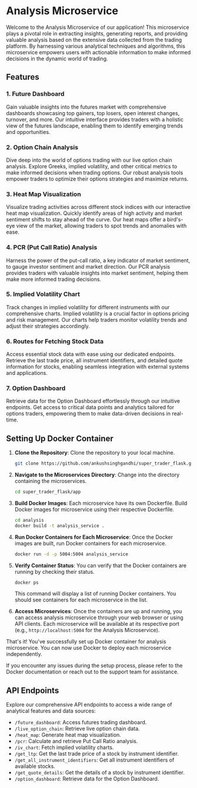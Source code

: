 # Analysis Microservice

Welcome to the Analysis Microservice of our application! This microservice plays a pivotal role in extracting insights, generating reports, and providing valuable analysis based on the extensive data collected from the trading platform. By harnessing various analytical techniques and algorithms, this microservice empowers users with actionable information to make informed decisions in the dynamic world of trading.

## Features

### 1. Future Dashboard
Gain valuable insights into the futures market with comprehensive dashboards showcasing top gainers, top losers, open interest changes, turnover, and more. Our intuitive interface provides traders with a holistic view of the futures landscape, enabling them to identify emerging trends and opportunities.

### 2. Option Chain Analysis
Dive deep into the world of options trading with our live option chain analysis. Explore Greeks, implied volatility, and other critical metrics to make informed decisions when trading options. Our robust analysis tools empower traders to optimize their options strategies and maximize returns.

### 3. Heat Map Visualization
Visualize trading activities across different stock indices with our interactive heat map visualization. Quickly identify areas of high activity and market sentiment shifts to stay ahead of the curve. Our heat maps offer a bird's-eye view of the market, allowing traders to spot trends and anomalies with ease.

### 4. PCR (Put Call Ratio) Analysis
Harness the power of the put-call ratio, a key indicator of market sentiment, to gauge investor sentiment and market direction. Our PCR analysis provides traders with valuable insights into market sentiment, helping them make more informed trading decisions.

### 5. Implied Volatility Chart
Track changes in implied volatility for different instruments with our comprehensive charts. Implied volatility is a crucial factor in options pricing and risk management. Our charts help traders monitor volatility trends and adjust their strategies accordingly.

### 6. Routes for Fetching Stock Data
Access essential stock data with ease using our dedicated endpoints. Retrieve the last trade price, all instrument identifiers, and detailed quote information for stocks, enabling seamless integration with external systems and applications.

### 7. Option Dashboard
Retrieve data for the Option Dashboard effortlessly through our intuitive endpoints. Get access to critical data points and analytics tailored for options traders, empowering them to make data-driven decisions in real-time.

## Setting Up Docker Container

1. **Clone the Repository**: Clone the repository to your local machine.

    ```bash
    git clone https://github.com/ankushsinghgandhi/super_trader_flask.git
    ```

2. **Navigate to the Microservices Directory**: Change into the directory containing the microservices.

    ```bash
    cd super_trader_flask/app
    ```

3. **Build Docker Images**: Each microservice have its own Dockerfile. Build Docker images for microservice using their respective Dockerfile.

    ```bash
    cd analysis
    docker build -t analysis_service .
    ```

4. **Run Docker Containers for Each Microservice**: Once the Docker images are built, run Docker containers for each microservice.

    ```bash
    docker run -d -p 5004:5004 analysis_service
    ```

5. **Verify Container Status**: You can verify that the Docker containers are running by checking their status.

    ```bash
    docker ps
    ```

   This command will display a list of running Docker containers. You should see containers for each microservice in the list.

6. **Access Microservices**: Once the containers are up and running, you can access analysis microservice through your web browser or using API clients. Each microservice will be available at its respective port (e.g., `http://localhost:5004` for the Analysis Microservice).

That's it! You've successfully set up Docker container for analysis microservice. You can now use Docker to deploy each microservice independently.

If you encounter any issues during the setup process, please refer to the Docker documentation or reach out to the support team for assistance.

## API Endpoints

Explore our comprehensive API endpoints to access a wide range of analytical features and data sources:

- `/future_dashboard`: Access futures trading dashboard.
- `/live_option_chain`: Retrieve live option chain data.
- `/heat_map`: Generate heat map visualization.
- `/pcr`: Calculate and retrieve Put Call Ratio analysis.
- `/iv_chart`: Fetch implied volatility charts.
- `/get_ltp`: Get the last trade price of a stock by instrument identifier.
- `/get_all_instrument_identifiers`: Get all instrument identifiers of available stocks.
- `/get_quote_details`: Get the details of a stock by instrument identifier.
- `/option_dashboard`: Retrieve data for the Option Dashboard.
